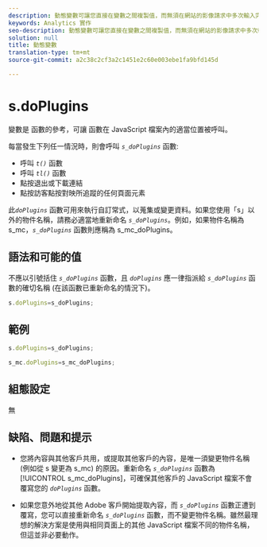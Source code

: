 ```yaml
---
description: 動態變數可讓您直接在變數之間複製值，而無須在網站的影像請求中多次輸入完整值。
keywords: Analytics 實作
seo-description: 動態變數可讓您直接在變數之間複製值，而無須在網站的影像請求中多次輸入完整值。
solution: null
title: 動態變數
translation-type: tm+mt
source-git-commit: a2c38c2cf3a2c1451e2c60e003ebe1fa9bfd145d

---
```




# s.doPlugins

 變數是 函數的參考，可讓 函數在 JavaScript 檔案內的適當位置被呼叫。

每當發生下列任一情況時，則會呼叫 *`s_doPlugins`* 函數:

* 呼叫 *`t()`* 函數
* 呼叫 *`tl()`* 函數
* 點按退出或下載連結
* 點按訪客點按對映所追蹤的任何頁面元素

 此&#x200B;*`doPlugins`* 函數可用來執行自訂常式，以蒐集或變更資料。如果您使用「s」以外的物件名稱，請務必適當地重新命名 *`s_doPlugins`*。例如，如果物件名稱為 s_mc，*`s_doPlugins`* 函數則應稱為 s_mc_doPlugins。

## 語法和可能的值

不應以引號括住 *`s_doPlugins`* 函數，且 *`doPlugins`* 應一律指派給 *`s_doPlugins`* 函數的確切名稱 (在該函數已重新命名的情況下)。

```js
s.doPlugins=s_doPlugins;
```

## 範例

```js
s.doPlugins=s_doPlugins;
```

```js
s_mc.doPlugins=s_mc_doPlugins;
```

## 組態設定

無

## 缺陷、問題和提示

* 您將內容與其他客戶共用，或提取其他客戶的內容，是唯一須變更物件名稱 (例如從 s 變更為 s_mc) 的原因。重新命名 *`s_doPlugins`* 函數為 [!UICONTROL s_mc_doPlugins]，可確保其他客戶的 JavaScript 檔案不會覆寫您的 *`doPlugins`* 函數。

* 如果您意外地從其他 Adobe 客戶開始提取內容，而 *`s_doPlugins`* 函數正遭到覆寫，您可以直接重新命名 *`s_doPlugins`* 函數，而不變更物件名稱。雖然最理想的解決方案是使用與相同頁面上的其他 JavaScript 檔案不同的物件名稱，但這並非必要動作。